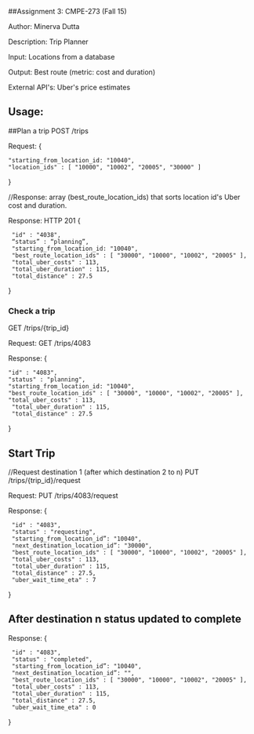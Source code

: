 
##Assignment 3: CMPE-273 (Fall 15)

Author: Minerva Dutta

Description: Trip Planner

Input: Locations from a database

Output: Best route (metric: cost and duration)

External API's: Uber's price estimates

Usage:
-------
##Plan a trip 
POST        /trips   

Request:
{
   
    "starting_from_location_id: "10040",
    "location_ids" : [ "10000", "10002", "20005", "30000" ]
    
}

//Response: array (best_route_location_ids) that sorts location id's Uber cost and duration.

Response: HTTP 201
{

     "id" : "4038",
     “status” : “planning”,
     "starting_from_location_id: "10040",
     "best_route_location_ids" : [ "30000", "10000", "10002", "20005" ],
     "total_uber_costs" : 113,
     "total_uber_duration" : 115,
     "total_distance" : 27.5
  
}

### Check a trip 
GET        /trips/{trip_id}

Request:  GET             /trips/4083

Response:
{

    "id" : "4083",
    "status" : "planning",
    "starting_from_location_id: "10040",
    "best_route_location_ids" : [ "30000", "10000", "10002", "20005" ],
    "total_uber_costs" : 113,
     "total_uber_duration" : 115,
     "total_distance" : 27.5
     
}

## Start Trip 
//Request destination 1 (after which destination 2 to n)
PUT        /trips/{trip_id}/request

Request:  PUT             /trips/4083/request

Response:
{

     "id" : "4083",
     "status" : "requesting",
     "starting_from_location_id”: "10040",
     "next_destination_location_id”: "30000",
     "best_route_location_ids" : [ "30000", "10000", "10002", "20005" ],
     "total_uber_costs" : 113,
     "total_uber_duration" : 115,
     "total_distance" : 27.5,
     "uber_wait_time_eta" : 7
     
}

## After destination n status updated to complete 

Response:
{

     "id" : "4083",
     "status" : "completed",
     "starting_from_location_id”: "10040",
     "next_destination_location_id”: "",
     "best_route_location_ids" : [ "30000", "10000", "10002", "20005" ],
     "total_uber_costs" : 113,
     "total_uber_duration" : 115,
     "total_distance" : 27.5,
     "uber_wait_time_eta" : 0 
     
}
